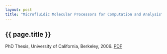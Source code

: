 ```yaml
---
layout: post
title: "Microfluidic Molecular Processors for Computation and Analysis"
---
```


<!-- ![](images/hamilton_bsr.png) -->

{{ page.title }}
----------------

PhD Thesis, University of California, Berkeley, 2006.  [PDF](pdfs/wgrover_thesis.pdf)